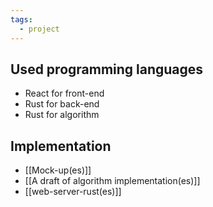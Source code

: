 ```yaml
---
tags:
  - project
---
```

## Used programming languages
- React for front-end 
- Rust for back-end 
- Rust for algorithm

## Implementation 
- [[Mock-up(es)]]
- [[A draft of algorithm implementation(es)]]
- [[web-server-rust(es)]]